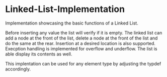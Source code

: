 # Linked-List-Implementation
Implementation showcasing the basic functions of a Linked List.

Before inserting any value the list will verify if it is empty.
The linked list can add a node at the front of the list, delete a node at the front of the list and do the same at the rear.
Insertion at a desired location is also supported.
Execption handling is implemented for overflow and underflow.
The list is able display its contents as well. 

This implentation can be used for any element type by adjusting the typdef accordingly.
